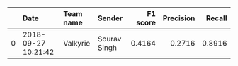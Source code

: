 |    | Date                | Team name   | Sender     |   F1 score |   Precision |   Recall |
|---:|:--------------------|:------------|:-----------|-----------:|------------:|---------:|
|  0 | 2018-09-27 10:21:42 | Valkyrie    | Sourav Singh |     0.4164 |      0.2716 |   0.8916 |
